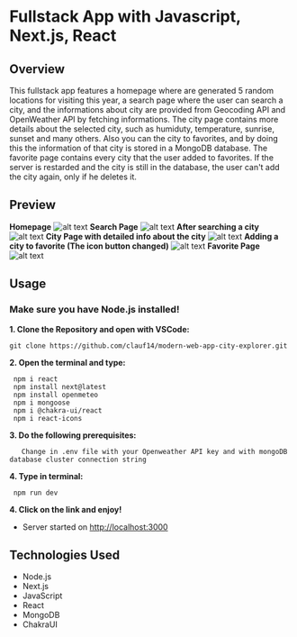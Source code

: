 # Fullstack App with Javascript, Next.js, React

## Overview
This fullstack app features a homepage where are generated 5 random locations for visiting this year, a search page where the user can search a city, and the informations about city are provided from Geocoding API and OpenWeather API by fetching informations.
The city page contains more details about the selected city, such as humiduty, temperature, sunrise, sunset and many others. Also you can the city to favorites, and by doing this the information of that city is stored in a MongoDB database.
The favorite page contains every city that the user added to favorites. If the server is restarded and the city is still in the database, the user can't add the city again, only if he deletes it.

## Preview
**Homepage**
![alt text](https://github.com/clauf14/modern-web-app-city-explorer/blob/main/poze/homepage.PNG)
**Search Page**
![alt text](https://github.com/clauf14/modern-web-app-city-explorer/blob/main/poze/search_wo_input.PNG)
**After searching a city**
![alt text](https://github.com/clauf14/modern-web-app-city-explorer/blob/main/poze/search.PNG)
**City Page with detailed info about the city**
![alt text](https://github.com/clauf14/modern-web-app-city-explorer/blob/main/poze/citypage.PNG)
**Adding a city to favorite (The icon button changed)**
![alt text](https://github.com/clauf14/modern-web-app-city-explorer/blob/main/poze/added_to_fav.PNG)
**Favorite Page**
![alt text](https://github.com/clauf14/modern-web-app-city-explorer/blob/main/poze/fav_page.PNG)

## Usage
### Make sure you have Node.js installed!
**1. Clone the Repository and open with VSCode:**

   ```git bash
   git clone https://github.com/clauf14/modern-web-app-city-explorer.git
   ```
**2. Open the terminal and type:**

  ```git bash
   npm i react
   npm install next@latest
   npm install openmeteo
   npm i mongoose
   npm i @chakra-ui/react
   npm i react-icons
  ```

**3. Do the following prerequisites:**
```git bash
   Change in .env file with your Openweather API key and with mongoDB database cluster connection string
```

**4. Type in terminal:**

  ```git bash
   npm run dev
  ```

**4. Click on the link and enjoy!**

  - Server started on [http://localhost:3000](http://localhost:3000)

## Technologies Used

- Node.js
- Next.js
- JavaScript
- React
- MongoDB
- ChakraUI

  
